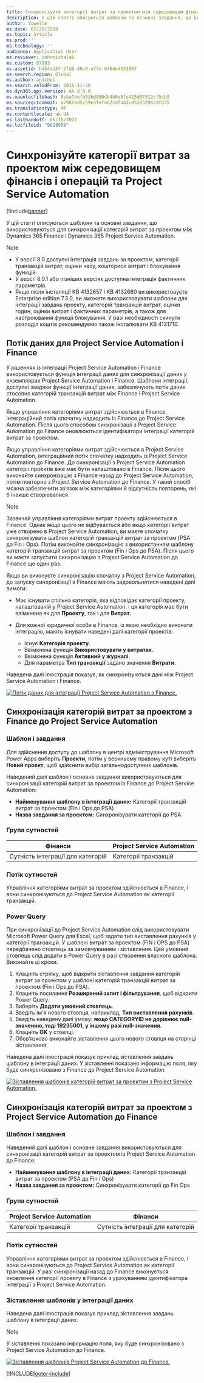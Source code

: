 ```yaml
---
title: Синхронізуйте категорії витрат за проектом між середовищем фінансів і операцій та Project Service Automation
description: У цій статті описуються шаблони та основні завдання, що використовуються для синхронізації категорій витрат за проектом між Microsoft Dynamics 365 Finance і Dynamics 365 Project Service Automation.
author: Yowelle
ms.date: 07/20/2018
ms.topic: article
ms.prod: ''
ms.technology: ''
audience: Application User
ms.reviewer: johnmichalak
ms.custom: 87983
ms.assetid: b454ad57-2fd6-46c9-a77e-646de4153067
ms.search.region: Global
ms.author: andchoi
ms.search.validFrom: 2016-11-28
ms.dyn365.ops.version: AX 8.0.0
ms.openlocfilehash: 8eba7defb93bd880db4b0e8fe425d07312cf5cb9
ms.sourcegitcommit: a798fed5c59e3fefa62cdfa42c852d529b33fd35
ms.translationtype: MT
ms.contentlocale: uk-UA
ms.lasthandoff: 06/18/2022
ms.locfileid: "9028958"
---
```

# <a name="synchronize-project-expense-categories-between-finance-and-operations-and-project-service-automation"></a>Синхронізуйте категорії витрат за проектом між середовищем фінансів і операцій та Project Service Automation

[!include[banner](../includes/banner.md)]

У цій статті описуються шаблони та основні завдання, що використовуються для синхронізації категорій витрат за проектом між Dynamics 365 Finance і Dynamics 365 Project Service Automation.

> [!NOTE]
> - У версії 8.0 доступні інтеграція завдань за проектом, категорії транзакцій витрат, оцінки часу, кошториси витрат і блокування функцій.
> - У версії 8.0.1 або пізніших версіях доступна інтеграція фактичних параметрів.
> - Якщо після інсталяції KB 4132657 і KB 4132660 ви використовуєте Enterprise edition 7.3.0, ви зможете використовувати шаблони для інтеграції завдань проекту, категорій транзакцій витрат, оцінки годин, оцінки витрат і фактичних параметрів, а також для настроювання функції блокування. У разі необхідності скинути розподіл коштів рекомендуємо також інсталювати KB 4131710.

## <a name="data-flow-for-project-service-automation-and-finance"></a>Потік даних для Project Service Automation і Finance

У рішеннях із інтеграції Project Service Automation і Finance використовується функція інтеграції даних для синхронізації даних у екземплярах Project Service Automation і Finance. Шаблони інтеграції, доступні завдяки функції інтеграції даних, забезпечують потік даних стосовно категорій транзакцій витрат між Finance і Project Service Automation.

Якщо управління категоріями витрат здійснюється в Finance, інтеграційний потік спочатку надходить із Finance до Project Service Automation. Після цього способом синхронізації з Project Service Automation до Finance оновлюються ідентифікатори інтеграції категорій витрат за проектом.

Якщо управління категоріями витрат здійснюється в Project Service Automation, інтеграційний потік спочатку надходить із Project Service Automation до Finance. До синхронізації з Project Service Automation категорії проектів вже має бути налаштовано в Finance. Після цього виконайте синхронізацію з Finance назад до Project Service Automation, потім повторно з Project Service Automation до Finance. У такий спосіб можна забезпечити зв’язок між категоріями й відсутність повторень, які б інакше створювалися.

> [!NOTE]
> Зазвичай управління категоріями витрат проекту здійснюється в Finance. Однак якщо цього не відбувається або якщо категорії витрат уже створено в Project Service Automation, ви маєте спочатку синхронізувати шаблон категорій транзакцій витрат за проектом (PSA до Fin і Ops). Потім виконайте синхронізацію з використанням шаблону категорій транзакцій витрат за проектом (Fin і Ops до PSA). Після цього ви маєте запустити синхронізацію з Project Service Automation до Finance ще один раз.
>
> Якщо ви виконуєте синхронізацію спочатку з Project Service Automation, до запуску синхронізації в Finance мають задовольнятися наведені далі вимоги:
>
> - Має існувати спільна категорія, яка відповідає категорії проекту, налаштованій у Project Service Automation, і ця категорія має бути ввімкнена як для **Проекту**, так і для **Витрат**.
> - Для кожної юридичної особи в Finance, із якою необхідно виконати інтеграцію, мають існувати наведені далі категорії проектів:
>
>     - Існує **Категорія проекту**. 
>     - Ввімкнена функція **Використовувати у витратах**.
>     - Ввімкнена функція **Активний у журналі**.
>     - Для параметра **Тип транзакції** задано значення **Витрати**.

Наведена далі ілюстрація показує, як синхронізуються дані між Project Service Automation і Finance.

[![Потік даних для інтеграції Project Service Automation з Finance.](./media/ProjectExpenseCategoriesFlow.png)](./media/ProjectExpenseCategoriesFlow.png)

## <a name="project-expense-category-synchronization-from-finance-to-project-service-automation"></a>Синхронізація категорій витрат за проектом з Finance до Project Service Automation

### <a name="template-and-task"></a>Шаблон і завдання

Для здійснення доступу до шаблону в центрі адміністрування Microsoft Power Apps виберіть **Проекти**, потім у верхньому правому куті виберіть **Новий проект**, щоб здійснити вибір загальнодоступних шаблонів.

Наведений далі шаблон і основне завдання використовуються для синхронізації категорій витрат за проектом із Finance до Project Service Automation:

- **Найменування шаблону в інтеграції даних:** Категорії транзакцій витрат за проектом (Fin і Ops до PSA)
- **Назва завдання за проектом:** Синхронізувати категорії до PSA

### <a name="entity-set"></a>Група сутностей

| Фінанси                           | Project Service Automation |
|-----------------------------------|----------------------------|
| Сутність інтеграції для категорій | Категорії транзакцій     |

### <a name="entity-flow"></a>Потік сутностей

Управління категоріями витрат за проектом здійснюється в Finance, і вони синхронізуються до Project Service Automation як категорії транзакцій.

### <a name="power-query"></a>Power Query

При синхронізації до Project Service Automation слід використовувати Microsoft Power Query для Excel, щоб задати тип виставлення рахунків у категорії транзакцій. У шаблоні витрат за проектом (FIN і OPS до PSA) передбачено стовпець за замовчуванням і зіставлення. Цей умовний стовпець слід додати в Power Query в разі створення власного шаблона. Виконайте ці кроки.

1. Клацніть стрілку, щоб відкрити зіставлення завдання категорій витрат за проектом у шаблоні категорій транзакцій витрат за проектом (Fin і Ops до PSA).
2. Клацніть посилання **Розширений запит і фільтрування**, щоб відкрити Power Query.
2. Виберіть **Додати умовний стовпець**.
3. Введіть ім'я нового стовпця, наприклад, **Тип виставлення рахунків**.
4. Введіть наведену далі умову: **якщо CATEGORYID не дорівнює null-значенню, тоді 19235001, у іншому разі null-значення**.
5. Клацніть **OK** у стовпці.
6. Обов’язково виконайте зіставлення цього нового стовпця на сторінці зіставлення.

Наведена далі ілюстрація показує приклад зіставлення завдань шаблону в інтеграції даних. У зіставленні показано інформацію поля, яку буде синхронізовано з Finance до Project Service Automation.

[![Зіставлення шаблонів категорій витрат за проектом з Project Service Automation.](./media/ProjectExpenseCategoriesToPSAMapping.jpg)](./media/ProjectExpenseCategoriesToPSAMapping.jpg)

## <a name="project-expense-category-synchronization-from-project-service-automation-to-finance"></a>Синхронізація категорій витрат за проектом з Project Service Automation до Finance

### <a name="template-and-task"></a>Шаблон і завдання

Наведений далі шаблон і основне завдання використовуються для синхронізації категорій витрат за проектом із Project Service Automation до Finance:

- **Найменування шаблону в інтеграції даних:** Категорії транзакцій витрат за проектом (PSA до Fin і Ops)
- **Назва завдання за проектом:** Синхронізувати категорії до Fin Ops

### <a name="entity-set"></a>Група сутностей

| Project Service Automation | Фінанси                           |
|----------------------------|-----------------------------------|
| Категорії транзакцій     | Сутність інтеграції для категорій |

### <a name="entity-flow"></a>Потік сутностей

Управління категоріями витрат за проектом здійснюється в Finance, і вони синхронізуються до Project Service Automation як категорії транзакцій. У разі синхронізації назад до Finance виконується оновлення категорії проекту в Finance з урахуванням ідентифікатора інтеграції з Project Service Automation.

### <a name="template-mapping-in-data-integration"></a>Зіставлення шаблонів у інтеграції даних

Наведена далі ілюстрація показує приклад зіставлення завдань шаблону в інтеграції даних.

> [!NOTE]
> У зіставленні показано інформацію поля, яку буде синхронізовано з Project Service Automation до Finance.

[![Зіставлення шаблонів Project Service Automation до Finance.](./media/ProjectExpenseCategoriesToFinOpsMapping.jpg)](./media/ProjectExpenseCategoriesToFinOpsMapping.jpg)


[!INCLUDE[footer-include](../includes/footer-banner.md)]